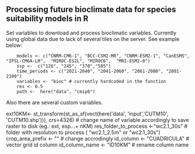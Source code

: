 ## Processing future bioclimate data for species suitability models in R

Set  variables to download and process bioclimatic variables. Currently using global data due to lack of several tiles on the server. See example below:


        models <- c("CNRM-CM6-1", "BCC-CSM2-MR", "CNRM-ESM2-1", "CanESM5", "IPSL-CM6A-LR",  "MIROC-ES2L", "MIROC6",  "MRI-ESM2-0")
        ssp <-  c("126", "245", "370","585")
        time_periods <- c("2021-2040", "2041-2060", "2061-2080", "2081-2100")
        variables <- "bioc" # currently hardcoded in the function
        res <- 0.5
        path <-  here("data", "cmip6")


Also there are several custom variables. 



ext10KM<-  st_transform(st_as_sf(vect(here('data', 'input','CUTM10', 'CUTM10.shp'))), crs=4326) # change name of variable accordingly to save raster to disk (eg.: ext, esp...+ nKM)
res_folder_to_process <-"wc2.1_30s" # folder with resolution to process ( "wc2.1_2.5m" or  "wc2.1_30s")
crop_area_prefix <- "" # change accrodingly
id_column <- "CUADRICULA" # vector grid id column
id_column_name <- "ID10KM" # rename column name
